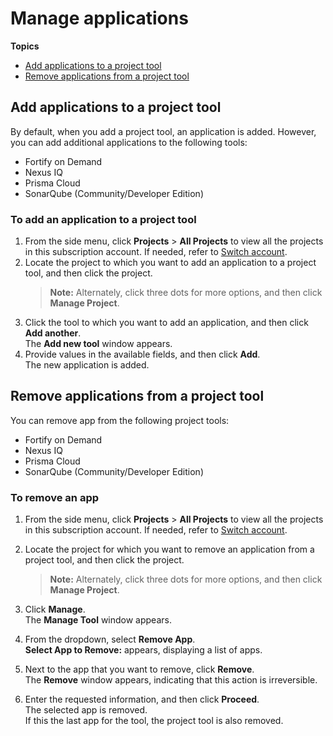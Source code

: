 # Manage applications

**Topics**

- [Add applications to a project tool](#add-applications-to-a-project-tool)
- [Remove applications from a project tool](#remove-applications-from-a-project-tool)



## Add applications to a project tool

By default, when you add a project tool, an application is added. However, you can add additional applications to the following tools:

- Fortify on Demand
- Nexus IQ
- Prisma Cloud
- SonarQube (Community/Developer Edition)



### To add an application to a project tool

1. From the side menu, click **Projects** > **All Projects** to view all the projects in this subscription account. If needed, refer to [Switch account](manage-account).
1. Locate the project to which you want to add an application to a project tool, and then click the project.
    > **Note:** Alternately, click three dots for more options, and then click **Manage Project**.
1. Click the tool to which you want to add an application, and then click **Add another**.  
    The **Add new tool** window appears. 
1. Provide values in the available fields, and then click **Add**.    
    The new application is added.




## Remove applications from a project tool

You can remove app from the following project tools:

- Fortify on Demand
- Nexus IQ
- Prisma Cloud
- SonarQube (Community/Developer Edition)



### To remove an app


1. From the side menu, click **Projects** > **All Projects** to view all the projects in this subscription account. If needed, refer to [Switch account](manage-account).
1. Locate the project for which you want to remove an application from a project tool, and then click the project.
    > **Note:** Alternately, click three dots for more options, and then click **Manage Project**.

1. Click **Manage**.   
    The **Manage Tool** window appears.
1. From the dropdown, select **Remove App**.  
    **Select App to Remove:** appears, displaying a list of apps. 
1. Next to the app that you want to remove, click **Remove**.  
    The **Remove** window appears, indicating that this action is irreversible.
1. Enter the requested information, and then click **Proceed**.  
    The selected app is removed.  
    If this the last app for the tool, the project tool is also removed. 

